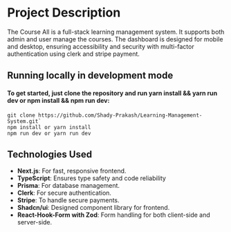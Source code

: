 # Project Description

The Course All is a full-stack learning management system. It supports both admin and user manage the courses. The dashboard is designed for mobile and desktop, ensuring accessibility and security with multi-factor authentication using clerk and stripe payment.



## Running locally in development mode


#### To get started, just clone the repository and run yarn install && yarn run dev or npm install && npm run dev:

```
git clone https://github.com/Shady-Prakash/Learning-Management-System.git`
npm install or yarn install
npm run dev or yarn run dev
```



## Technologies Used
- **Next.js**: For fast, responsive frontend.
- **TypeScript**: Ensures type safety and code reliability
- **Prisma**: For database management.
- **Clerk**: For secure authentication.
- **Stripe**: To handle secure payments.
- **Shadcn/ui**: Designed component library for frontend.
- **React-Hook-Form with Zod**: Form handling for both client-side and server-side.

